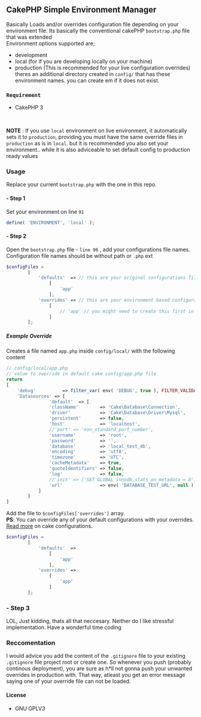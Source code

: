 ## CakePHP Simple Environment Manager
Basically Loads and/or overrides configuration file depending on your environment file. Its basically the conventional cakePHP `bootstrap.php` file that was extended
<br>
Environment options supported are;
- development
- local (for if you are developing locally on your machine)
- production (This is recommended for your live configuration overrides)
theres an additional directory created in `config/` that has these environment names. you can create em if it does not exist.
### `Requirement`
- CakePHP 3

<br>

**NOTE** : If you use `local` environment on live environment, it automatically sets it to `production`, providing you must have the same override files in `production` as is in `local`. but it is recommended you also set your environment.. while it is also adviceable to set default config to production ready values

### Usage
Replace your current `bootstrap.php` with the one in this repo.

#### - Step 1
Set your environment on line `91`
``` php
define( 'ENVIRONMENT', 'local' );
```

#### - Step 2
Open the `bootstrap.php` file - `line 96` , add your configurations file names.
<br>
Configuration file names should be without path or `.php` ext
``` php
$configFiles =
        [
            'defaults'  => // this are your original configurations files
                [
                    'app'
                ],
            'overrides' => // this are your environment based configuration to override specific values from the original configuration file
                [
                    // 'app' // you might need to create this first in the desired environment dir
                ]
        ];
```
##### Example Override

Creates a file named `app.php` inside `config/local/` with the following content

``` php
// config/local/app.php
// value to override in default cake config/app.php file
return
[
    'debug'          => filter_var( env( 'DEBUG', true ), FILTER_VALIDATE_BOOLEAN ), // the debug can be set to false in your defaul app.php file
    'Datasources' => [
                'default'  => [
				'className'        => 'Cake\Database\Connection',
				'driver'           => 'Cake\Database\Driver\Mysql',
				'persistent'       => false,
				'host'             => 'localhost',
				//'port' => 'non_standard_port_number',
				'username'         => 'root',
				'password'         => '',
				'database'         => 'local_test_db',
				'encoding'         => 'utf8',
				'timezone'         => 'UTC',
				'cacheMetadata'    => true,
				'quoteIdentifiers' => false,
				'log'              => false,
				//'init' => ['SET GLOBAL innodb_stats_on_metadata = 0'],
				'url'              => env( 'DATABASE_TEST_URL', null ),
			]
        ]
]
```
Add the file to `$configFiles['overrides']` array.
<br>
**PS**: You can override any of your default configurations with your overrides. [Read more](https://book.cakephp.org/3.0/en/development/configuration.html#Cake\Core\Configure) on cake configurations.
``` php
$configFiles =
        [
            'defaults'  =>
                [
                    'app'
                ],
            'overrides' => 
                [
                    'app'
                ]
        ];
```

### - Step 3
LOL, Just kidding, thats all that neccesary. Neither do I like stressful implementation. Have a wonderful time coding

### Reccomentation
I would advice you add the content of the `.gitignore` file to your existing `.gitignore` file project root or create one. So whenever you push (probably continous deployment), you are sure as h*ll not gonna push your unwanted overrides in production with. That way, atleast you get an error message saying one of your override file can not be loaded.

#### License
- GNU GPLV3